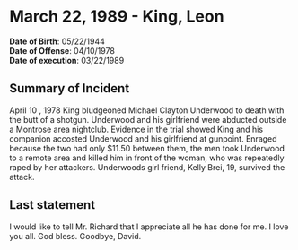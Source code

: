 # March 22, 1989 - King, Leon

**Date of Birth**: 05/22/1944<br/>
**Date of Offense**: 04/10/1978<br/>
**Date of execution**: 03/22/1989<br/>

## Summary of Incident
April 10 , 1978 King bludgeoned Michael Clayton Underwood to death with the butt of a shotgun. Underwood and his girlfriend were abducted outside a Montrose area nightclub. Evidence in the trial showed King and his companion accosted Underwood and his girlfriend at gunpoint. Enraged because the two had only $11.50 between them, the men took Underwood to a remote area and killed him in front of the woman, who was repeatedly raped by her attackers. Underwoods girl friend, Kelly Brei, 19, survived the attack.

## Last statement
I would like to tell Mr. Richard that I appreciate all he has done for me. I love you all. God bless. Goodbye, David.